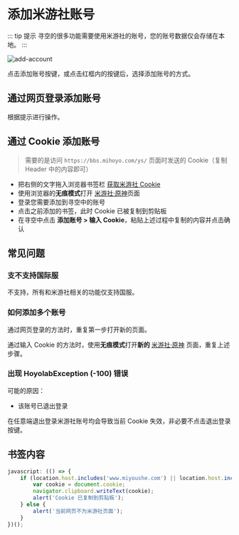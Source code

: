 # 添加米游社账号

::: tip 提示
寻空的很多功能需要使用米游社的账号，您的账号数据仅会存储在本地。
:::

![add-account](./img/img-add-account.webp)

点击添加账号按键，或点击红框内的按键后，选择添加账号的方式。

## 通过网页登录添加账号

根据提示进行操作。

## 通过 Cookie 添加账号

> 需要的是访问 `https://bbs.mihoyo.com/ys/` 页面时发送的 Cookie（复制 Header 中的内容即可）

- 把右侧的文字拖入浏览器书签栏 <a href="javascript:(()=>{if(location.host.includes('www.miyoushe.com') || location.host.includes('bbs.mihoyo.com')){var cookie=document.cookie;navigator.clipboard.writeText(cookie);alert('Cookie 已复制到剪贴板')}else{alert('当前网页不为米游社页面')}})();">获取米游社 Cookie</a>
- 使用浏览器的**无痕模式**打开 [米游社·原神](https://bbs.mihoyo.com/ys/)页面
- 登录您需要添加到寻空中的账号
- 点击之前添加的书签，此时 Cookie 已被复制到剪贴板
- 在寻空中点击 **添加账号 > 输入 Cookie**，粘贴上述过程中复制的内容并点击确认

## 常见问题

### 支不支持国际服

不支持，所有和米游社相关的功能仅支持国服。

### 如何添加多个账号

通过网页登录的方法时，重复第一步打开新的页面。

通过输入 Cookie 的方法时，使用**无痕模式**打开**新的** [米游社·原神](https://bbs.mihoyo.com/ys/) 页面，重复上述步骤。

### 出现 HoyolabException (-100) 错误

可能的原因：

- 该账号已退出登录

在任意端退出登录米游社账号均会导致当前 Cookie 失效，非必要不点击退出登录按键。

## 书签内容

``` js
javascript: (() => {
    if (location.host.includes('www.miyoushe.com') || location.host.includes('bbs.mihoyo.com')) {
        var cookie = document.cookie;
        navigator.clipboard.writeText(cookie);
        alert('Cookie 已复制到剪贴板');
    } else {
        alert('当前网页不为米游社页面');
    }
})();
```
